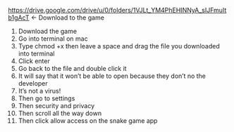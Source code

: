 https://drive.google.com/drive/u/0/folders/1VJLt_YM4PhEHINNyA_sIJFmuItb1gAcT <- Download to the game
1. Download the game 
2. Go into terminal on mac 
3. Type chmod +x then leave a space and drag the file you downloaded into terminal 
4. Click enter
5. Go back to the file and double click it
6. It will say that it won’t be able to open because they don’t no the developer
7. It’s not a virus!
8. Then go to settings 
9. Then security and privacy
10. Then scroll all the way down 
11. Then click allow access on the snake game app
